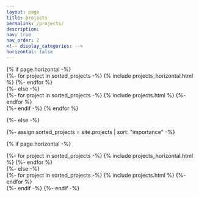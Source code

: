 ```yaml
---
layout: page
title: projects
permalink: /projects/
description:
nav: true
nav_order: 2
<!-- display_categories: -->
horizontal: false
---
```


<!-- pages/projects.md -->
<div class="projects">
  <!-- {%- if site.enable_project_categories and page.display_categories %} -->
  <!-- Display categorized projects -->
<!--  {%- for category in page.display_categories %} -->
<!--  <h2 class="category">{{ category }}</h2> -->
<!--  {%- assign categorized_projects = site.projects | where: "category", category -%} -->
<!--  {%- assign sorted_projects = categorized_projects | sort: "importance" %} -->
  <!-- Generate cards for each project -->
  {% if page.horizontal -%}
  <div class="container">
    <div class="row row-cols-2">
    {%- for project in sorted_projects -%}
      {% include projects_horizontal.html %}
    {%- endfor %}
    </div>
  </div>
  {%- else -%}
  <div class="grid">
    {%- for project in sorted_projects -%}
      {% include projects.html %}
    {%- endfor %}
  </div>
  {%- endif -%}
  {% endfor %}

{%- else -%}
<!-- Display projects without categories -->
  {%- assign sorted_projects = site.projects | sort: "importance" -%}
  <!-- Generate cards for each project -->
  {% if page.horizontal -%}
  <div class="container">
    <div class="row row-cols-2">
    {%- for project in sorted_projects -%}
      {% include projects_horizontal.html %}
    {%- endfor %}
    </div>
  </div>
  {%- else -%}
  <div class="grid">
    {%- for project in sorted_projects -%}
      {% include projects.html %}
    {%- endfor %}
  </div>
  {%- endif -%}
{%- endif -%}
</div>
